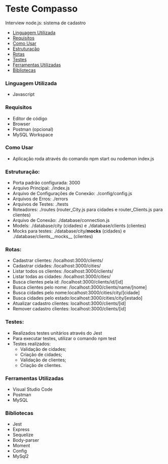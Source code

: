 # Teste Compasso
Interview node.js: sistema de cadastro

<!--ts-->
   * [Linguagem Utilizada](#linguagem-utilizada)
   * [Requisitos](#requisitos)
   * [Como Usar](#como-usar)
   * [Estruturação](#estruturação)
   * [Rotas](#rotas)
   * [Testes](#testes)
   * [Ferramentas Utilizadas](#ferramentas-utilizadas)
   * [Bibliotecas](#bibliotecas)
<!--te-->

### Linguagem Utilizada
- Javascript

### Requisitos
  - Editor de código
  - Browser
  - Postman (opcional)
  - MySQL Workspace

### Como Usar
  - Aplicação roda através do comando npm start ou nodemon index.js

### Estruturação:
- Porta padrão configurada: 3000
- Arquivo Principal: ./index.js
- Arquivo de Configurações de Conexão: ./config/config.js
- Arquivos de Erros: ./errors
- Arquivos de Testes: ./tests
- Roteadores: ./routes (router_City.js para cidades e router_Clients.js para clientes)
- Arquivo de Conexão: ./database/connection.js
- Models: ./database/city (cidades) e ./database/clients (clientes)
- Mocks para testes: ./database/city/__mocks__ (cidades) e ./database/clients__mocks__ (clientes)

### Rotas:
- Cadastrar clientes: /localhost:3000/clients/
- Cadastrar cidades: /localhost:3000/cities/
- Listar todos os clientes: /localhost:3000/clients/
- Listar todas as cidades: /localhost:3000/cities/
- Busca clientes pela id: /localhost:3000/clients/id/[id]
- Busca clientes pelo nome: /localhost:3000/clients/name/[nome]
- Busca cidades pelo nome:localhost:3000/cities/city/[cidade]
- Busca cidades pelo estado:localhost:3000/cities/city/[estado]
- Atualizar cadastro clientes: localhost:3000/clients/[id]
- Remover cadastro clientes: localhost:3000/clients/[id]

### Testes:
- Realizados testes unitários através do Jest
- Para executar testes, utilizar o comando npm test
- Testes realizados:
  - Validação de cidades;
  - Criação de cidades;
  - Validação de clientes;
  - Criação de clientes.

### Ferramentas Utilizadas
- Visual Studio Code
- Postman
- MySQL

### Bibliotecas
- Jest
- Express
- Sequelize
- Body-parser
- Moment
- Config
- MySql2

